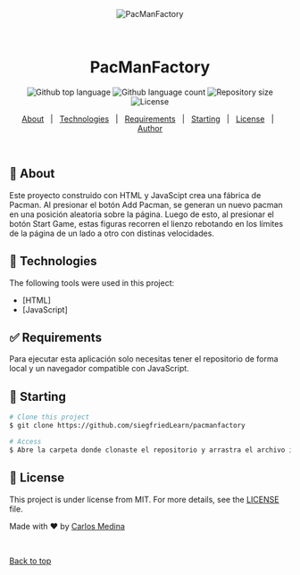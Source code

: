 <div align="center" id="top"> 
  <img src="./.github/app.gif" alt="PacManFactory" />

  &#xa0;

  <!-- <a href="https://pacmanfactory.netlify.app">Demo</a> -->
</div>

<h1 align="center">PacManFactory</h1>

<p align="center">
  <img alt="Github top language" src="https://img.shields.io/github/languages/top/siegfriedLearn/pacmanfactory?color=56BEB8">

  <img alt="Github language count" src="https://img.shields.io/github/languages/count/siegfriedLearn/pacmanfactory?color=56BEB8">

  <img alt="Repository size" src="https://img.shields.io/github/repo-size/siegfriedLearn/pacmanfactory?color=56BEB8">

  <img alt="License" src="https://img.shields.io/github/license/siegfriedLearn/pacmanfactory?color=56BEB8">

  <!-- <img alt="Github issues" src="https://img.shields.io/github/issues/siegfriedLearn/pacmanfactory?color=56BEB8" /> -->

  <!-- <img alt="Github forks" src="https://img.shields.io/github/forks/siegfriedLearn/pacmanfactory?color=56BEB8" /> -->

  <!-- <img alt="Github stars" src="https://img.shields.io/github/stars/siegfriedLearn/pacmanfactory?color=56BEB8" /> -->
</p>

<!-- Status -->

<!-- <h4 align="center"> 
	🚧  PacManFactory 🚀 Under construction...  🚧
</h4> 

<hr> -->

<p align="center">
  <a href="#dart-about">About</a> &#xa0; | &#xa0; 
  <a href="#rocket-technologies">Technologies</a> &#xa0; | &#xa0;
  <a href="#white_check_mark-requirements">Requirements</a> &#xa0; | &#xa0;
  <a href="#checkered_flag-starting">Starting</a> &#xa0; | &#xa0;
  <a href="#memo-license">License</a> &#xa0; | &#xa0;
  <a href="https://github.com/siegfriedLearn" target="_blank">Author</a>
</p>

<br>

## :dart: About ##

Este proyecto construido con HTML y JavaScipt crea una fábrica de Pacman. Al presionar el botón Add Pacman, se generan un nuevo pacman en una posición aleatoria sobre la página. Luego de esto, al presionar el botón Start Game, estas figuras recorren el lienzo rebotando en los límites de la página de un lado a otro con distinas velocidades.


## :rocket: Technologies ##

The following tools were used in this project:

- [HTML]
- [JavaScript]

## :white_check_mark: Requirements ##

Para ejecutar esta aplicación solo necesitas tener el repositorio de forma local y un navegador compatible con JavaScript.

## :checkered_flag: Starting ##

```bash
# Clone this project
$ git clone https://github.com/siegfriedLearn/pacmanfactory

# Access
$ Abre la carpeta donde clonaste el repositorio y arrastra el archivo index.html a tu navegador

```

## :memo: License ##

This project is under license from MIT. For more details, see the [LICENSE](LICENSE.md) file.


Made with :heart: by <a href="https://github.com/siegfriedLearn" target="_blank">Carlos Medina</a>

&#xa0;

<a href="#top">Back to top</a>
